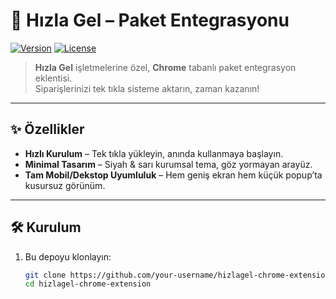 # 🚀 Hızla Gel – Paket Entegrasyonu

[![Version](https://img.shields.io/badge/version-1.0-blue.svg)](https://github.com/your-username/hizlagel-chrome-extension/releases) [![License](https://img.shields.io/badge/license-MIT-yellow.svg)](LICENSE)

> **Hızla Gel** işletmelerine özel, **Chrome** tabanlı paket entegrasyon eklentisi.  
> Siparişlerinizi tek tıkla sisteme aktarın, zaman kazanın!

---

## ✨ Özellikler

- **Hızlı Kurulum** – Tek tıkla yükleyin, anında kullanmaya başlayın.  
- **Minimal Tasarım** – Siyah & sarı kurumsal tema, göz yormayan arayüz.  
- **Tam Mobil/Dekstop Uyumluluk** – Hem geniş ekran hem küçük popup’ta kusursuz görünüm.  

---

## 🛠️ Kurulum

1. Bu depoyu klonlayın:  
   ```bash
   git clone https://github.com/your-username/hizlagel-chrome-extension.git
   cd hizlagel-chrome-extension
